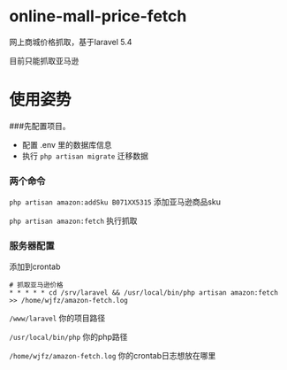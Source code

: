 # online-mall-price-fetch
网上商城价格抓取，基于laravel 5.4

目前只能抓取亚马逊

# 使用姿势

###先配置项目。

* 配置 .env 里的数据库信息
* 执行 `php artisan migrate` 迁移数据

### 两个命令

`php artisan amazon:addSku B071XX5315` 添加亚马逊商品sku

`php artisan amazon:fetch` 执行抓取

### 服务器配置
添加到crontab

    # 抓取亚马逊价格
    * * * * * cd /srv/laravel && /usr/local/bin/php artisan amazon:fetch >> /home/wjfz/amazon-fetch.log

`/www/laravel` 你的项目路径

`/usr/local/bin/php` 你的php路径

`/home/wjfz/amazon-fetch.log` 你的crontab日志想放在哪里